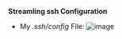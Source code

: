 **Streamling ssh Configuration**
* My _.ssh/config_ File:
![image](https://user-images.githubusercontent.com/103149284/167310603-dc075ffb-16d3-4f9e-b645-0d4a037d402b.png)
